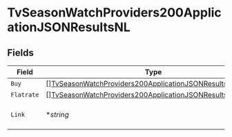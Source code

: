 # TvSeasonWatchProviders200ApplicationJSONResultsNL


## Fields

| Field                                                                                                                                               | Type                                                                                                                                                | Required                                                                                                                                            | Description                                                                                                                                         | Example                                                                                                                                             |
| --------------------------------------------------------------------------------------------------------------------------------------------------- | --------------------------------------------------------------------------------------------------------------------------------------------------- | --------------------------------------------------------------------------------------------------------------------------------------------------- | --------------------------------------------------------------------------------------------------------------------------------------------------- | --------------------------------------------------------------------------------------------------------------------------------------------------- |
| `Buy`                                                                                                                                               | [][TvSeasonWatchProviders200ApplicationJSONResultsNLBuy](../../models/operations/tvseasonwatchproviders200applicationjsonresultsnlbuy.md)           | :heavy_minus_sign:                                                                                                                                  | N/A                                                                                                                                                 |                                                                                                                                                     |
| `Flatrate`                                                                                                                                          | [][TvSeasonWatchProviders200ApplicationJSONResultsNLFlatrate](../../models/operations/tvseasonwatchproviders200applicationjsonresultsnlflatrate.md) | :heavy_minus_sign:                                                                                                                                  | N/A                                                                                                                                                 |                                                                                                                                                     |
| `Link`                                                                                                                                              | **string*                                                                                                                                           | :heavy_minus_sign:                                                                                                                                  | N/A                                                                                                                                                 | https://www.themoviedb.org/tv/1399-game-of-thrones/season/1/watch?locale=NL                                                                         |